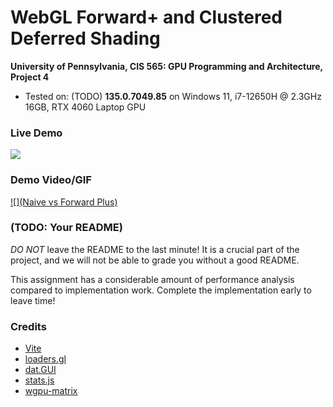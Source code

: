 WebGL Forward+ and Clustered Deferred Shading
======================

**University of Pennsylvania, CIS 565: GPU Programming and Architecture, Project 4**

* Tested on: (TODO) **135.0.7049.85** on
  Windows 11, i7-12650H @ 2.3GHz 16GB, RTX 4060 Laptop GPU

### Live Demo

[![](img/thumb.png)](http://TODO.github.io/Project4-WebGPU-Forward-Plus-and-Clustered-Deferred)

### Demo Video/GIF

[![](Naive vs Forward Plus)](https://github.com/user-attachments/assets/95e78fc0-8d60-4c43-bec9-ece735e484a5)

### (TODO: Your README)

*DO NOT* leave the README to the last minute! It is a crucial part of the
project, and we will not be able to grade you without a good README.

This assignment has a considerable amount of performance analysis compared
to implementation work. Complete the implementation early to leave time!

### Credits

- [Vite](https://vitejs.dev/)
- [loaders.gl](https://loaders.gl/)
- [dat.GUI](https://github.com/dataarts/dat.gui)
- [stats.js](https://github.com/mrdoob/stats.js)
- [wgpu-matrix](https://github.com/greggman/wgpu-matrix)
